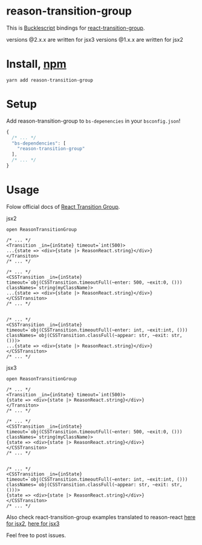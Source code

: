 # reason-transition-group

This is [Bucklescript](https://bucklescript.github.io/) bindings for [react-transition-group](https://github.com/reactjs/react-transition-group).

versions @2.x.x are written for jsx3
versions @1.x.x are written for jsx2

# Install, [npm](https://www.npmjs.com/package/reason-transition-group)

```
yarn add reason-transition-group
```

# Setup

Add reason-transition-group to `bs-depenencies` in your `bsconfig.json`!

```js
{
  /* ... */
  "bs-dependencies": [
    "reason-transition-group"
  ],
  /* ... */
}
```

# Usage

Folow official docs of [React Transition Group](https://reactcommunity.org/react-transition-group/).

jsx2

```reason
open ReasonTransitionGroup

/* ... */
<Transition _in={inState} timeout=`int(500)>
...{state => <div>{state |> ReasonReact.string}</div>}
</Transiton>
/* ... */

/* ... */
<CSSTransition _in={inState} timeout=`obj(CSSTransition.timeoutFull(~enter: 500, ~exit:0, ())) classNames=`string(myClassName)>
...{state => <div>{state |> ReasonReact.string}</div>}
</CSSTransiton>
/* ... */


/* ... */
<CSSTransition _in={inState} timeout=`obj(CSSTransition.timeoutFull(~enter: int, ~exit:int, ())) classNames=`obj(CSSTransition.classFull(~appear: str, ~exit: str, ()))>
...{state => <div>{state |> ReasonReact.string}</div>}
</CSSTransiton>
/* ... */

```

jsx3

```reason
open ReasonTransitionGroup

/* ... */
<Transition _in={inState} timeout=`int(500)>
{state => <div>{state |> ReasonReact.string}</div>}
</Transiton>
/* ... */

/* ... */
<CSSTransition _in={inState} timeout=`obj(CSSTransition.timeoutFull(~enter: 500, ~exit:0, ())) classNames=`string(myClassName)>
{state => <div>{state |> ReasonReact.string}</div>}
</CSSTransiton>
/* ... */


/* ... */
<CSSTransition _in={inState} timeout=`obj(CSSTransition.timeoutFull(~enter: int, ~exit:int, ())) classNames=`obj(CSSTransition.classFull(~appear: str, ~exit: str, ()))>
{state => <div>{state |> ReasonReact.string}</div>}
</CSSTransiton>
/* ... */

```

Also check react-transition-group examples translated to reason-react [here for jsx2](./EXAMPLE.md), [here for jsx3](./EXAMPLEJSX3.md)

Feel free to post issues.
